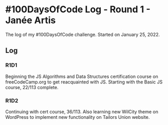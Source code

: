 # #100DaysOfCode Log - Round 1 - Janée Artis

The log of my #100DaysOfCode challenge. Started on January 25, 2022.

## Log

### R1D1 
Beginning the JS Algorithms and Data Structures certification course on freeCodeCamp.org to get reacquainted with JS. Starting with the Basic JS course, 22/113 complete.

### R1D2
Continuing with cert course, 36/113. Also learning new WilCity theme on WordPress to implement new functionality on Tailors Union website.